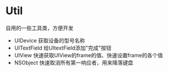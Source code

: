 # Util
自用的一些工具类，方便开发

- UIDevice 获取设备的型号名称
- UITextField 给UItextField添加"完成"按钮
- UIView 快速获取UIView的frame的值、快速设置frame的各个值
- NSObject 快速取消所有第一响应者，用来降落键盘
